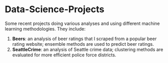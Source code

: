 # Data-Science-Projects

Some recent projects doing various analyses and using different machine learning methodologies. They include:
1. __Beers__: an analysis of beer ratings that I scraped from a popular beer rating website; ensemble methods are used to predict beer ratings.
2. __SeattleCrime__: an analysis of Seattle crime data; clustering methods are evaluated for more efficient police force districts.

